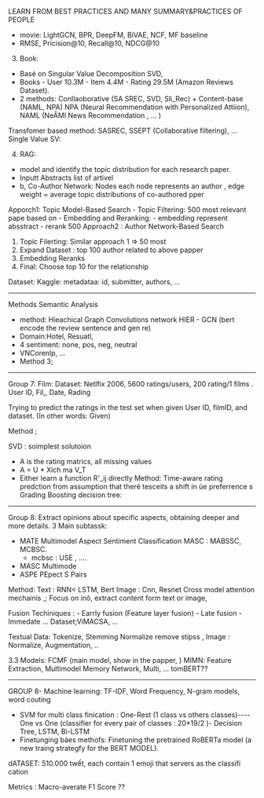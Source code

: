LEARN FROM BEST PRACTICES AND MANY SUMMARY&PRACTICES OF PEOPLE 

- movie: LightGCN, BPR, DeepFM, BiVAE, NCF, MF baseline 
- RMSE, Pricision@10, Recall@10, NDCG@10

3. Book: 
- Basé on Singular Value Decomposition SVD, 
- Books - User 10.3M - Item 4.4M - Rating 29.5M (Amazon Reviews Dataset). 
- 2 methods: Conllaoborative (SA SREC, SVD, Sli_Rec) + Content-base (NAML, NPA)
NPA (Neural Recommendation with Personalized Attiion), 
NAML (NeÂMl News Recommendation , ... )

Transfomer based method: SASREC, SSEPT (Collaborative filtering), ... 
Single Value SV: 


4. RAG: 
- model and identify the topic distribution for each research paper. 
- Inputt Abstracts list of artivel 
- b, Co-Author Network: Nodes each node represents an author , edge weight = average topic distributions of co-authored pper 

Apporch1: Topic Model-Based Search 
	- Topic Filtering: 500 most relevant pape based on
	- Embedding and Reranking: 
		- embedding represent absstract 
		- rerank 500
Approach2 : Author Network-Based Search 
1. Topic Filerting: Similar approach 1 => 50 most 
2. Expand Dataset : top 100 author related to above papper 
3. Embedding Reranks 
4. Final: Choose top 10 for the relationship 

Dataset: Kaggle: metadataa: id, submitter, authors, ... 



-------------------------------------

Methods Semantic Analysis 
- mẹthod: Hỉeachical Graph Convolutions network HIER - GCN (bert encode the review sentence and gen re)
- Domain:Hotel, Resuatl, 
- 4 sentiment: none, pos, neg, neutral
- VNCorenlp, ... 
- Method 3; 

-----------------

Group 7: Film: 
Dataset: Netlfix 2006, 5600 ratings/users, 200 rating/1 films . 
User ID, Fil,, Date, Rading 

Trying to predict the ratings in the test set when given User ID, filmID, and dataset. 
(In other words: Given)

Method ; 

SVD : soimplest solutoion 

- A is the rating matrics, all missing values 
- A = U * Xích ma V_T 
- Either learn a function R'_ij directly 
Method: Time-aware rating predction from assumption that theré tesceits a shift in ủe preferrence s
Grading Boosting decision tree: 


--------------------------------
Group 8: Extract opinions about specific aspects, obtaining deeper and more details. 
3 Main subtassk: 
- MATE Multimodel Aspect Sentiment Classification MASC : MABSSC, MCBSC. 
	- mcbsc : USE , ....
- MASC Multimode 
- ASPE PEpect S Pairs

Method: Text : RNN< LSTM, Bert 
Image : Cnn, Resnet 
Cross model attention mechainis ,; Focus on inô, extract content form text or image, 

Fusion Techiniques : 
	-  Earrly fusion (Feature layer fusion) - Late fusion - Immedate ... 
Dataset;ViMACSA, ... 

Textual Data: Tokenize, Stemming Normalize remove stipss , Image : Normalize, Augmentation, .. 


3.3 Models: FCMF (main model, show in the papper, ) 
MIMN: Feature Extraction, Multimodel Memory Network, Multi, ... 
tomBERT?? 

-------------------

GROUP 8-
Machine learning: TF-IDF, Word Frequency, N-gram models, word couting 

- SVM for multi class finication : One-Rest  (1 class vs others classes)---- One vs One (classifier for every pair of classes : 20*19/2
)- Decision Tree, LSTM, Bi-LSTM
- Finetunging báes methofs: Finetuning the pretrained RoBERTa model (a new traing strategfy for the BERT MODEL). 

dATASET: 510.000 twết, each contain 1 emoji that servers as the classifi cation 

Metrics : Macro-averate F1 Score ??
